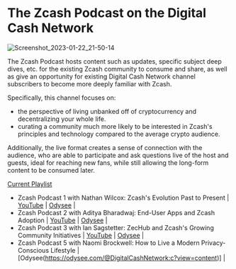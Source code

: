 
# The Zcash Podcast on the Digital Cash Network
![Screenshot_2023-01-22_21-50-14](https://user-images.githubusercontent.com/81990132/213973803-b0629c92-08d4-459b-99f1-594854a7db3a.png)

The Zcash Podcast hosts content such as updates, specific subject deep dives, etc. for the existing Zcash community to consume and share, as well as give an opportunity for existing Digital Cash Network channel subscribers to become more deeply familiar with Zcash. 

Specifically, this channel focuses on:

* the perspective of living unbanked off of cryptocurrency and decentralizing your whole life.
* curating a community much more likely to be interested in Zcash's principles and technology compared to the average crypto audience.

Additionally, the live format creates a sense of connection with the audience, who are able to participate and ask questions live of the host and guests, ideal for reaching new fans, while still allowing the long-form content to be consumed later.


[Current Playlist](https://youtube.com/playlist?list=PLBFOSRGoT80W5EAebpT9zwXu6OTS1mq8w)


  * Zcash Podcast 1 with Nathan Wilcox: Zcash's Evolution Past to Present | [YouTube](https://youtu.be/tCrFmK-5Enc) | [Odysee](https://odysee.com/@DigitalCashNetwork:c/Zcash-Podcast-2:a) |
  * Zcash Podcast 2 with Aditya Bharadwaj: End-User Apps and Zcash Adoption | [YouTube](https://youtu.be/sK13gwtTaCQ) | [Odysee](https://odysee.com/@DigitalCashNetwork:c/Zcash-Podcast-1:8) |
  * Zcash Podcast 3 with Ian Sagstetter: ZecHub and Zcash's Growing Community Initiatives | [YouTube](https://www.youtube.com/watch?v=0tIK6vBM3-s) | [Odysee](https://odysee.com/@DigitalCashNetwork:c/Zcash-Podcast-3:a) |
  * Zcash Podcast 5 with Naomi Brockwell: How to Live a Modern Privacy-Conscious Lifestyle | [Odysee(https://odysee.com/@DigitalCashNetwork:c?view=content)] |

